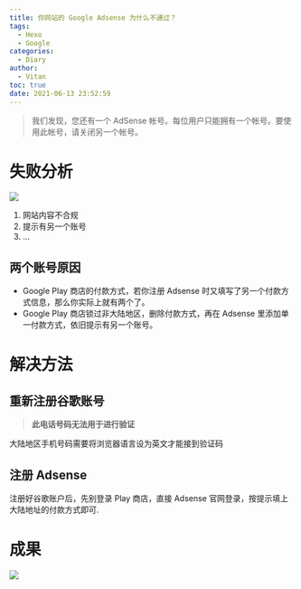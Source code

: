 ```yaml
---
title: 你网站的 Google Adsense 为什么不通过？
tags:
  - Hexo
  - Google
categories:
  - Diary
author:
  - Vitan
toc: true
date: 2021-06-13 23:52:59
---
```

> 我们发现，您还有一个 AdSense 帐号。每位用户只能拥有一个帐号。要使用此帐号，请关闭另一个帐号。

<!--more-->

# 失败分析

![](https://fastly.jsdelivr.net/gh/ivitan/Picture@master/imagesGoogleAdsenseError.png)

1. 网站内容不合规
2. 提示有另一个账号
3. ...

## 两个账号原因
-  Google Play 商店的付款方式，若你注册 Adsense 时又填写了另一个付款方式信息，那么你实际上就有两个了。
- Google Play 商店锁过非大陆地区，删除付款方式，再在  Adsense 里添加单一付款方式，依旧提示有另一个账号。
# 解决方法

## 重新注册谷歌账号
> **此电话号码无法用于进行验证**

大陆地区手机号码需要将浏览器语言设为英文才能接到验证码

## 注册 Adsense
注册好谷歌账户后，先别登录 Play 商店，直接 Adsense 官网登录，按提示填上大陆地址的付款方式即可.

# 成果

![](https://fastly.jsdelivr.net/gh/ivitan/Picture@master/imagesAdsenseBingo.png)